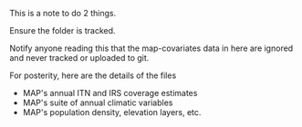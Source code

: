 This is a note to do 2 things.

Ensure the folder is tracked.

Notify anyone reading this that the map-covariates data in here are ignored and never tracked or uploaded to git.

For posterity, here are the details of the files

- MAP's annual ITN and IRS coverage estimates
- MAP's suite of annual climatic variables
- MAP's population density, elevation layers, etc.
